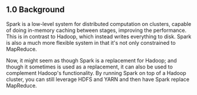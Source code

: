 ## 1.0 Background

Spark is a low-level system for distributed computation on clusters, capable of doing in-memory caching between stages, improving the performance. This is in contrast to Hadoop, which instead writes everything to disk. Spark is also a much more flexible system in that it's not only constrained to MapReduce. 

Now, it might seem as though Spark is a replacement for Hadoop; and though it sometimes is used as a replacement, it can also be used to complement Hadoop's functionality. By running Spark on top of a Hadoop cluster, you can still leverage HDFS and YARN and then have Spark replace MapReduce. 
